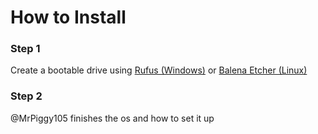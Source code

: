 # How to Install

### Step 1
Create a bootable drive using [Rufus (Windows)](https://rufus.ie) or [Balena Etcher (Linux)](https://www.balena.io/etcher)
### Step 2
@MrPiggy105 finishes the os and how to set it up